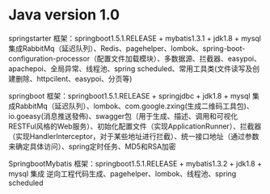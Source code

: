 # Java version 1.0
springstarter
框架：springboot1.5.1.RELEASE + mybatis1.3.1 + jdk1.8 + mysql
集成RabbitMq（延迟队列）、Redis、pagehelper、lombok、spring-boot-configuration-processor（配置文件加载模块）、多数据源、拦截器、easypoi、apachepoi、全局异常、线程池、spring scheduled、常用工具类(文件读写及创建删除、httpcilent、easypoi、分页等)

springboot
框架：springboot1.5.1.RELEASE + springjdbc + jdk1.8 + mysql
集成RabbitMq（延迟队列）、lombok、com.google.zxing(生成二维码工具包)、 io.goeasy(消息推送發佈)、swagger包（用于生成、描述、调用和可视化RESTFul风格的Web服务）、初始化配置文件（实现ApplicationRunner）、拦截器（实现HandlerInterceptor，对于某些地址进行拦截）、统一接口地址（通过参数来确定具体访问）、spring定时任务、MD5和RSA加密

SpringbootMybatis
框架：springboot1.5.1.RELEASE + mybatis1.3.2 + jdk1.8 + mysql
集成 逆向工程代码生成、pagehelper、lombok、线程池、spring scheduled
